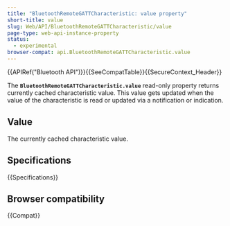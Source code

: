```yaml
---
title: "BluetoothRemoteGATTCharacteristic: value property"
short-title: value
slug: Web/API/BluetoothRemoteGATTCharacteristic/value
page-type: web-api-instance-property
status:
  - experimental
browser-compat: api.BluetoothRemoteGATTCharacteristic.value
---
```


{{APIRef("Bluetooth API")}}{{SeeCompatTable}}{{SecureContext_Header}}

The **`BluetoothRemoteGATTCharacteristic.value`** read-only
property returns currently cached characteristic value. This value gets updated when the
value of the characteristic is read or updated via a notification or indication.

## Value

The currently cached characteristic value.

## Specifications

{{Specifications}}

## Browser compatibility

{{Compat}}
